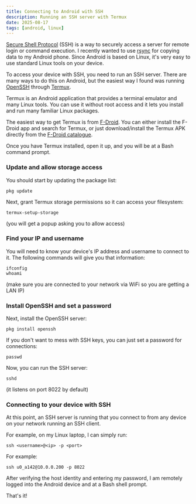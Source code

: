 ```yaml
---
title: Connecting to Android with SSH
description: Running an SSH server with Termux
date: 2025-08-17
tags: [android, linux]
---
```


[Secure Shell Protocol](https://en.wikipedia.org/wiki/Secure_Shell) (SSH) is a
way to securely access a server for remote login or command execution. I
recently wanted to use [rsync](https://rsync.samba.org) for copying data to my
Android phone. Since Android is based on Linux, it's very easy to use standard
Linux tools on your device.

To access your device with SSH, you need to run an SSH server. There are many
ways to do this on Android, but the easiest way I found was running
[OpenSSH](https://www.openssh.com) through [Termux](https://termux.dev).

Termux is an Android application that provides a terminal emulator and many
Linux tools. You can use it without root access and it lets you install and
run many familiar Linux packages.

The easiest way to get Termux is from [F-Droid](https://f-droid.org). You can
either install the F-Droid app and search for Termux, or just download/install
the Termux APK directly from the
[F-Droid catalogue](https://f-droid.org/en/packages/com.termux).

Once you have Termux installed, open it up, and you will be at a Bash command
prompt.

### Update and allow storage access

You should start by updating the package list:

```shell
pkg update
```

Next, grant Termux storage permissions so it can access your filesystem:

```shell
termux-setup-storage
```

(you will get a popup asking you to allow access)

### Find your IP and username

You will need to know your device's IP address and username to connect to it.
The following commands will give you that information:

```shell
ifconfig
whoami
```

(make sure you are connected to your network via WiFi so you are getting a
LAN IP)

### Install OpenSSH and set a password

Next, install the OpenSSH server:

```shell
pkg install openssh
```

If you don't want to mess with SSH keys, you can just set a password for
connections:

```shell
passwd
```

Now, you can run the SSH server:

```shell
sshd
```

(it listens on port 8022 by default)

### Connecting to your device with SSH

At this point, an SSH server is running that you connect to from any device
on your network running an SSH client.

For example, on my Linux laptop, I can simply run:

```shell
ssh <username>@<ip> -p <port>
```

For example:

```shell
ssh u0_a142@10.0.0.200 -p 8022
```

After verifying the host identity and entering my password, I am remotely
logged into the Android device and at a Bash shell prompt.

That's it!
